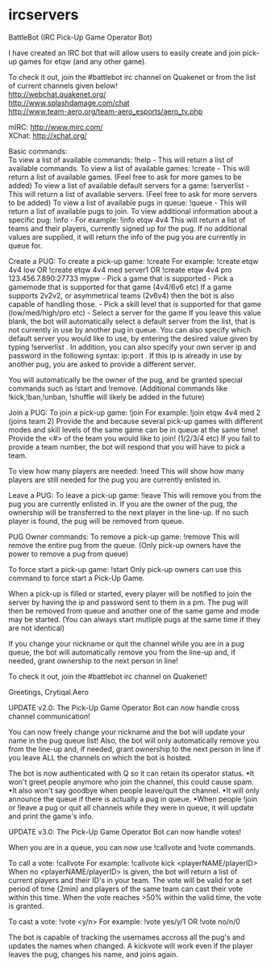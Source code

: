 # ircservers
BattleBot (IRC Pick-Up Game Operator Bot)

I have created an IRC bot that will allow users to easily create and join pick-up games for etqw (and any other game).

To check it out, join the #battlebot irc channel on Quakenet or from the list of current channels given below!   
http://webchat.quakenet.org/   
http://www.splashdamage.com/chat   
http://www.team-aero.org/team-aero_esports/aero_tv.php  
  
mIRC: http://www.mirc.com/   
XChat: http://xchat.org/  
  
Basic commands:  
To view a list of available commands: !help - This will return a list of available commands.
To view a list of available games: !create - This will return a list of available games. (Feel free to ask for more games to be added)
To view a list of available default servers for a game: !serverlist - This will return a list of available servers. (Feel free to ask for more servers to be added)
To view a list of available pugs in queue: !queue - This will return a list of available pugs to join.
To view additional information about a specific pug: !info - For example: !info etqw 4v4 This will return a list of teams and their players, currently signed up for the pug. If no additional values are supplied, it will return the info of the pug you are currently in queue for.


Create a PUG:
To create a pick-up game: !create <game> <mode> <skill> <server>
For example: !create etqw 4v4 low OR !create etqw 4v4 med server1 OR !create etqw 4v4 pro 123.456.7.890:27733 mypw 
<game> - Pick a game that is supported
<mode> - Pick a gamemode that is supported for that game (4v4/6v6 etc) If a game supports 2v2v2, or asymmetrical teams (2v6v4) then the bot is also capable of handling those.
<skill> - Pick a skill level that is supported for that game (low/med/high/pro etc)
<server> - Select a server for the game 
If you leave this value blank, the bot will automatically select a default server from the list, that is not currently in use by another pug in queue.
You can also specify which default server you would like to use, by entering the desired value given by typing !serverlist . 
In addition, you can also specify your own server ip and password in the following syntax: ip:port . 
If this ip is already in use by another pug, you are asked to provide a different server.

You will automatically be the owner of the pug, and be granted special commands such as !start and !remove. (Additional commands like !kick,!ban,!unban, !shuffle will likely be added in the future)


Join a PUG:
To join a pick-up game: !join 
For example: !join etqw 4v4 med 2 (joins team 2) 
Provide the <mode> and <skill> because several pick-up games with different modes and skill levels of the same game can be in queue at the same time! 
Provide the <#> of the team you would like to join! (1/2/3/4 etc) If you fail to provide a team number, the bot will respond that you will have to pick a team.

To view how many players are needed: !need 
This will show how many players are still needed for the pug you are currently enlisted in.


Leave a PUG:
To leave a pick-up game: !leave 
This will remove you from the pug you are currently enlisted in. 
If you are the owner of the pug, the ownership will be transferred to the next player in the line-up. 
If no such player is found, the pug will be removed from queue.


PUG Owner commands:
To remove a pick-up game: !remove 
This will remove the entire pug from the queue. (Only pick-up owners have the power to remove a pug from queue)

To force start a pick-up game: !start 
Only pick-up owners can use this command to force start a Pick-Up Game.

When a pick-up is filled or started, every player will be notified to join the server by having the ip and password sent to them in a pm. 
The pug will then be removed from queue and another one of the same game and mode may be started. (You can always start mutliple pugs at the same time if they are not identical)

If you change your nickname or quit the channel while you are in a pug queue, the bot will automatically remove you from the line-up and, if needed, grant ownership to the next person in line!

To check it out, join the #battlebot irc channel on Quakenet!

Greetings, Crytiqal.Aero

UPDATE v2.0: The Pick-Up Game Operator Bot can now handle cross channel communication!

You can now freely change your nickname and the bot will update your name in the pug queue list! 
Also, the bot will only automatically remove you from the line-up and, if needed, grant ownership to the next person in line if you leave ALL the channels on which the bot is hosted. 

The bot is now authenticated with Q so it can retain its operator status.
•It won't greet people anymore who join the channel, this could cause spam.
•It also won't say goodbye when people leave/quit the channel.
•It will only announce the queue if there is actually a pug in queue.
•When people !join or !leave a pug or quit all channels while they were in queue, it will update and print the game's info.

UPDATE v3.0: The Pick-Up Game Operator Bot can now handle votes!

When you are in a queue, you can now use !callvote and !vote commands.

To call a vote: !callvote <mode>
For example: !callvote kick <playerNAME/playerID>
When no <playerNAME/playerID> is given, the bot will return a list of current players and their ID's in your team.
The vote will be valid for a set period of time (2min) and players of the same team can cast their vote within this time.
When the vote reaches >50% within the valid time, the vote is granted.

To cast a vote: !vote <y/n>
For example: !vote yes/y/1 OR !vote no/n/0

The bot is capable of tracking the usernames accross all the pug's and updates the names when changed.
A kickvote will work even if the player leaves the pug, changes his name, and joins again.
